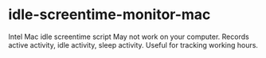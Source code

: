 # idle-screentime-monitor-mac
Intel Mac idle screentime script
May not work on your computer. Records active activity, idle activity, sleep activity. Useful for tracking working hours.
